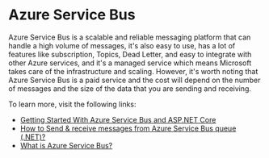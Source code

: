 # Azure Service Bus

Azure Service Bus is a scalable and reliable messaging platform that can handle a high volume of messages, it's also easy to use, has a lot of features like subscription, Topics, Dead Letter, and easy to integrate with other Azure services, and it's a managed service which means Microsoft takes care of the infrastructure and scaling. However, it's worth noting that Azure Service Bus is a paid service and the cost will depend on the number of messages and the size of the data that you are sending and receiving.

To learn more, visit the following links:

- [Getting Started With Azure Service Bus and ASP.NET Core](https://www.c-sharpcorner.com/article/get-started-with-azure-service-bus-queues-asp-net-core-part-1/)
- [How to Send & receive messages from Azure Service Bus queue (.NET)?](https://learn.microsoft.com/en-us/azure/service-bus-messaging/service-bus-dotnet-get-started-with-queues?tabs=passwordless)
- [What is Azure Service Bus?](https://learn.microsoft.com/en-us/azure/service-bus-messaging/service-bus-messaging-overview)
